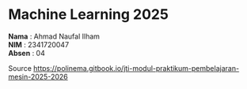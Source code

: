 # Machine Learning 2025  

**Nama**  : Ahmad Naufal Ilham  
**NIM**   : 2341720047  
**Absen** : 04  

Source
https://polinema.gitbook.io/jti-modul-praktikum-pembelajaran-mesin-2025-2026
